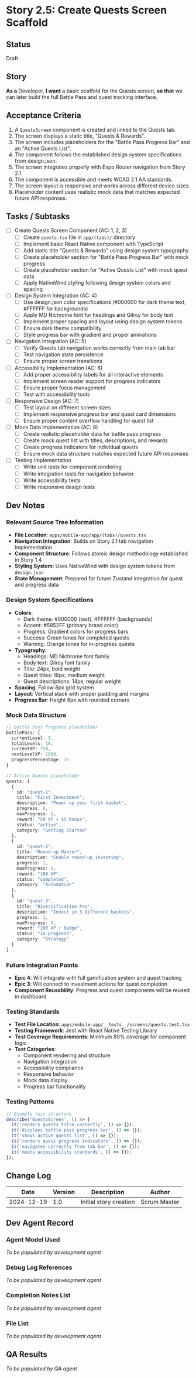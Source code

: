 # Story 2.5: Create Quests Screen Scaffold

## Status
Draft

## Story
**As a** Developer,
**I want** a basic scaffold for the Quests screen,
**so that** we can later build the full Battle Pass and quest tracking interface.

## Acceptance Criteria

1. A `QuestsScreen` component is created and linked to the Quests tab.
2. The screen displays a static title, "Quests & Rewards".
3. The screen includes placeholders for the "Battle Pass Progress Bar" and an "Active Quests List".
4. The component follows the established design system specifications from design.json.
5. The screen integrates properly with Expo Router navigation from Story 2.1.
6. The component is accessible and meets WCAG 2.1 AA standards.
7. The screen layout is responsive and works across different device sizes.
8. Placeholder content uses realistic mock data that matches expected future API responses.

## Tasks / Subtasks

- [ ] Create Quests Screen Component (AC: 1, 2, 3)
  - [ ] Create `quests.tsx` file in `app/(tabs)/` directory
  - [ ] Implement basic React Native component with TypeScript
  - [ ] Add static title "Quests & Rewards" using design system typography
  - [ ] Create placeholder section for "Battle Pass Progress Bar" with mock progress
  - [ ] Create placeholder section for "Active Quests List" with mock quest data
  - [ ] Apply NativeWind styling following design system colors and spacing

- [ ] Design System Integration (AC: 4)
  - [ ] Use design.json color specifications (#000000 for dark theme text, #FFFFFF for backgrounds)
  - [ ] Apply MD Nichrome font for headings and Gilroy for body text
  - [ ] Implement proper spacing and layout using design system tokens
  - [ ] Ensure dark theme compatibility
  - [ ] Style progress bar with gradient and proper animations

- [ ] Navigation Integration (AC: 5)
  - [ ] Verify Quests tab navigation works correctly from main tab bar
  - [ ] Test navigation state persistence
  - [ ] Ensure proper screen transitions

- [ ] Accessibility Implementation (AC: 6)
  - [ ] Add proper accessibility labels for all interactive elements
  - [ ] Implement screen reader support for progress indicators
  - [ ] Ensure proper focus management
  - [ ] Test with accessibility tools

- [ ] Responsive Design (AC: 7)
  - [ ] Test layout on different screen sizes
  - [ ] Implement responsive progress bar and quest card dimensions
  - [ ] Ensure proper content overflow handling for quest list

- [ ] Mock Data Implementation (AC: 8)
  - [ ] Create realistic placeholder data for battle pass progress
  - [ ] Create mock quest list with titles, descriptions, and rewards
  - [ ] Create progress indicators for individual quests
  - [ ] Ensure mock data structure matches expected future API responses

- [ ] Testing Implementation
  - [ ] Write unit tests for component rendering
  - [ ] Write integration tests for navigation behavior
  - [ ] Write accessibility tests
  - [ ] Write responsive design tests

## Dev Notes

### Relevant Source Tree Information
- **File Location**: `apps/mobile-app/app/(tabs)/quests.tsx`
- **Navigation Integration**: Builds on Story 2.1 tab navigation implementation
- **Component Structure**: Follows atomic design methodology established in Story 1.4
- **Styling System**: Uses NativeWind with design system tokens from `design.json`
- **State Management**: Prepared for future Zustand integration for quest and progress data

### Design System Specifications
- **Colors**: 
  - Dark theme: #000000 (text), #FFFFFF (backgrounds)
  - Accent: #5852FF (primary brand color)
  - Progress: Gradient colors for progress bars
  - Success: Green tones for completed quests
  - Warning: Orange tones for in-progress quests
- **Typography**: 
  - Headings: MD Nichrome font family
  - Body text: Gilroy font family
  - Title: 24px, bold weight
  - Quest titles: 18px, medium weight
  - Quest descriptions: 14px, regular weight
- **Spacing**: Follow 8px grid system
- **Layout**: Vertical stack with proper padding and margins
- **Progress Bar**: Height 8px with rounded corners

### Mock Data Structure
```typescript
// Battle Pass Progress placeholder
battlePass: {
  currentLevel: 3,
  totalLevels: 10,
  currentXP: 750,
  nextLevelXP: 1000,
  progressPercentage: 75
}

// Active Quests placeholder
quests: [
  {
    id: "quest-1",
    title: "First Investment",
    description: "Power up your first basket",
    progress: 0,
    maxProgress: 1,
    reward: "50 XP + $5 bonus",
    status: "active",
    category: "Getting Started"
  },
  {
    id: "quest-2", 
    title: "Round-up Master",
    description: "Enable round-up investing",
    progress: 1,
    maxProgress: 1,
    reward: "100 XP",
    status: "completed",
    category: "Automation"
  },
  {
    id: "quest-3",
    title: "Diversification Pro",
    description: "Invest in 3 different baskets",
    progress: 1,
    maxProgress: 3,
    reward: "200 XP + Badge",
    status: "in-progress",
    category: "Strategy"
  }
]
```

### Future Integration Points
- **Epic 4**: Will integrate with full gamification system and quest tracking
- **Epic 3**: Will connect to investment actions for quest completion
- **Component Reusability**: Progress and quest components will be reused in dashboard

### Testing Standards
- **Test File Location**: `apps/mobile-app/__tests__/screens/quests.test.tsx`
- **Testing Framework**: Jest with React Native Testing Library
- **Test Coverage Requirements**: Minimum 80% coverage for component logic
- **Test Categories**:
  - Component rendering and structure
  - Navigation integration
  - Accessibility compliance
  - Responsive behavior
  - Mock data display
  - Progress bar functionality

### Testing Patterns
```typescript
// Example test structure
describe('QuestsScreen', () => {
  it('renders quests title correctly', () => {});
  it('displays battle pass progress bar', () => {});
  it('shows active quests list', () => {});
  it('renders quest progress indicators', () => {});
  it('navigates correctly from tab bar', () => {});
  it('meets accessibility standards', () => {});
});
```

## Change Log

| Date | Version | Description | Author |
|------|---------|-------------|---------|
| 2024-12-19 | 1.0 | Initial story creation | Scrum Master |

## Dev Agent Record

### Agent Model Used
*To be populated by development agent*

### Debug Log References
*To be populated by development agent*

### Completion Notes List
*To be populated by development agent*

### File List
*To be populated by development agent*

## QA Results
*To be populated by QA agent*